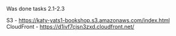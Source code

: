 Was done tasks 2.1-2.3

S3 - https://katy-yats1-bookshop.s3.amazonaws.com/index.html
CloudFront - https://d1ivf7cjsn3zxd.cloudfront.net/